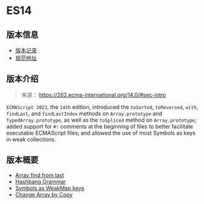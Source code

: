 # ES14

## 版本信息

- [版本记录](https://github.com/tc39/ecma262/releases/tag/es2023)
- [规范地址](https://262.ecma-international.org/14.0/)

## 版本介绍

> 来源： https://262.ecma-international.org/14.0/#sec-intro

`ECMAScript 2023`, the `14th` edition, introduced the `toSorted`, `toReversed`, `with`, `findLast`, and `findLastIndex` methods on `Array.prototype` and `TypedArray.prototype`, as well as the `toSpliced` method on `Array.prototype`; added support for `#!` comments at the beginning of files to better facilitate executable ECMAScript files; and allowed the use of most Symbols as keys in weak collections.

## 版本概要

- [Array find from last](https://github.com/tc39/proposal-array-find-from-last)
- [Hashbang Grammar](https://github.com/tc39/proposal-hashbang)
- [Symbols as WeakMap keys](https://github.com/tc39/proposal-symbols-as-weakmap-keys)
- [Change Array by Copy](https://github.com/tc39/proposal-change-array-by-copy)
